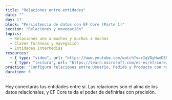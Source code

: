 ```yaml
---
title: "Relaciones entre entidades"
date: ""
day: 17
block: "Persistencia de datos con EF Core (Parte 1)"
section: "Relaciones y navegación"
topics:
  - Relaciones uno a muchos y muchos a muchos
  - Claves foráneas y navegación
  - Entidades intermedias
resources:
  - { type: "video", url: "https://www.youtube.com/watch?v=rIqVDyHwmDE&t=2100s" }
  - { type: "lectura", url: "https://learn.microsoft.com/es-es/ef/core/modeling/relationships" }
practice: "Configura relaciones entre Usuario, Pedido y Producto con navegación y claves foráneas."
duration: 6
---
```


Hoy conectarás tus entidades entre sí. Las relaciones son el alma de los datos relacionales, y EF Core te da el poder de definirlas con precisión.